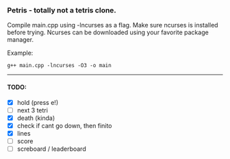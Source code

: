 ### Petris - totally not a tetris clone.

Compile main.cpp using -lncurses as a flag. Make sure ncurses is installed before trying. Ncurses can be downloaded using your favorite package manager.

Example:
```
g++ main.cpp -lncurses -O3 -o main
```
---
#### **TODO:** 
- [x] hold (press e!)
- [ ] next 3 tetri
- [x] death (kinda)
- [x] check if cant go down, then finito
- [x] lines
- [ ] score
- [ ] screboard / leaderboard
